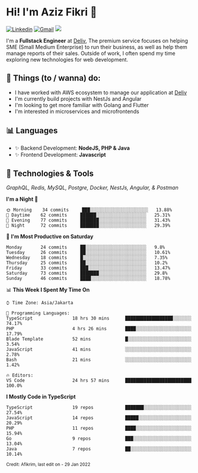 <!-- Greetings -->
# Hi! I'm Aziz Fikri :bow:

<!-- Social Media -->
[![Linkedin](https://img.shields.io/badge/-afikrim-blue?style=flat&logo=Linkedin&logoColor=white)](https://www.linkedin.com/in/afikrim/)
[![Gmail](https://img.shields.io/badge/-afikrim10@gmail.com-c14438?style=flat&logo=Gmail&logoColor=white)](mailto:afikrim10@gmail.com)
![](https://komarev.com/ghpvc/?username=afikrim&label=Visitor&color=2bbc8a)

<!-- Introduction -->
I'm a **Fullstack Engineer** at [Deliv](https://kios.deliv.id), The premium service focuses on helping SME (Small Medium Enterprise) to run their business, as well as help them manage reports of their sales. Outside of work, I often spend my time exploring new technologies for web development.

## 📃 Things (to / wanna) do:
- I have worked with AWS ecosystem to manage our application at [Deliv](https://kios.deliv.id)
- I'm currently build projects with NestJs and Angular
- I'm looking to get more familiar with Golang and Flutter
- I'm interested in microservices and microfrontends

## 📊 Languages
- ✨ Backend Development: **NodeJS, PHP & Java**
- ✨ Frontend Development: **Javascript**

## 🔧 Technologies & Tools
*GraphQL, Redis, MySQL, Postgre, Docker, NestJs, Angular, & Postman*

<!--START_SECTION:waka-->
**I'm a Night 🦉** 

```text
🌞 Morning    34 commits     ███░░░░░░░░░░░░░░░░░░░░░░   13.88% 
🌆 Daytime    62 commits     ██████░░░░░░░░░░░░░░░░░░░   25.31% 
🌃 Evening    77 commits     ███████░░░░░░░░░░░░░░░░░░   31.43% 
🌙 Night      72 commits     ███████░░░░░░░░░░░░░░░░░░   29.39%

```
📅 **I'm Most Productive on Saturday** 

```text
Monday       24 commits     ██░░░░░░░░░░░░░░░░░░░░░░░   9.8% 
Tuesday      26 commits     ██░░░░░░░░░░░░░░░░░░░░░░░   10.61% 
Wednesday    18 commits     █░░░░░░░░░░░░░░░░░░░░░░░░   7.35% 
Thursday     25 commits     ██░░░░░░░░░░░░░░░░░░░░░░░   10.2% 
Friday       33 commits     ███░░░░░░░░░░░░░░░░░░░░░░   13.47% 
Saturday     73 commits     ███████░░░░░░░░░░░░░░░░░░   29.8% 
Sunday       46 commits     ████░░░░░░░░░░░░░░░░░░░░░   18.78%

```


📊 **This Week I Spent My Time On** 

```text
⌚︎ Time Zone: Asia/Jakarta

💬 Programming Languages: 
TypeScript               18 hrs 30 mins      ██████████████████░░░░░░░   74.17% 
PHP                      4 hrs 26 mins       ████░░░░░░░░░░░░░░░░░░░░░   17.79% 
Blade Template           52 mins             █░░░░░░░░░░░░░░░░░░░░░░░░   3.54% 
JavaScript               41 mins             ░░░░░░░░░░░░░░░░░░░░░░░░░   2.78% 
Bash                     21 mins             ░░░░░░░░░░░░░░░░░░░░░░░░░   1.42%

🔥 Editors: 
VS Code                  24 hrs 57 mins      █████████████████████████   100.0%

```

**I Mostly Code in TypeScript** 

```text
TypeScript               19 repos            ███████░░░░░░░░░░░░░░░░░░   27.54% 
JavaScript               14 repos            █████░░░░░░░░░░░░░░░░░░░░   20.29% 
PHP                      11 repos            ████░░░░░░░░░░░░░░░░░░░░░   15.94% 
Go                       9 repos             ███░░░░░░░░░░░░░░░░░░░░░░   13.04% 
Java                     7 repos             ██░░░░░░░░░░░░░░░░░░░░░░░   10.14%

```



<!--END_SECTION:waka-->

<sub>Credit: Afikrim, last edit on - 29 Jan 2022</sub>

